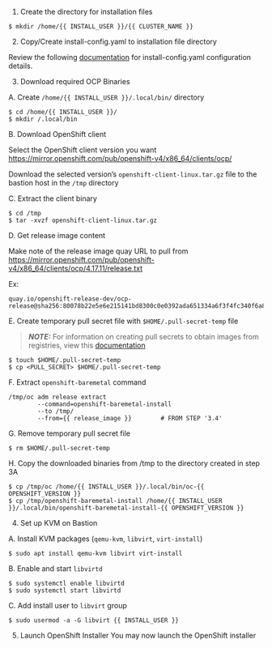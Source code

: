 1. Create the directory for installation files
```
$ mkdir /home/{{ INSTALL_USER }}/{{ CLUSTER_NAME }}
```

2. Copy/Create install-config.yaml to installation file directory

Review the following [documentation](https://docs.redhat.com/en/documentation/openshift_container_platform/4.17/html/deploying_installer-provisioned_clusters_on_bare_metal/ipi-install-installation-workflow#configuring-the-install-config-file_ipi-install-installation-workflow) for install-config.yaml configuration details.

3. Download required OCP Binaries

A. Create `/home/{{ INSTALL_USER }}/.local/bin/` directory
```
$ cd /home/{{ INSTALL_USER }}/
$ mkdir /.local/bin
```

B. Download OpenShift client

Select the OpenShift client version you want
https://mirror.openshift.com/pub/openshift-v4/x86_64/clients/ocp/

Download the selected version’s `openshift-client-linux.tar.gz` file to the bastion host in the `/tmp` directory

C. Extract the client binary

```
$ cd /tmp
$ tar -xvzf openshift-client-linux.tar.gz
```

D. Get release image content

Make note of the release image quay URL to pull from
https://mirror.openshift.com/pub/openshift-v4/x86_64/clients/ocp/4.17.11/release.txt

Ex: 
```
quay.io/openshift-release-dev/ocp-release@sha256:80078b22e5e6e215141bd8300c0e0392ada651334a6f3f4fc340f6a8076d1166
```

E. Create temporary pull secret file with `$HOME/.pull-secret-temp` file

> **_NOTE:_**  For information on creating pull secrets to obtain images from registries, view this [documentation](https://docs.redhat.com/en/documentation/openshift_container_platform/4.13/html/images/managing-images#using-image-pull-secrets)

```
$ touch $HOME/.pull-secret-temp
$ cp <PULL_SECRET> $HOME/.pull-secret-temp
```

F. Extract `openshift-baremetal` command
```
/tmp/oc adm release extract 
        --command=openshift-baremetal-install 
        --to /tmp/ 
        --from={{ release_image }}        # FROM STEP '3.4'
```

G. Remove temporary pull secret file
```
$ rm $HOME/.pull-secret-temp
```

H. Copy the downloaded binaries from /tmp to the directory created in step 3A
```
$ cp /tmp/oc /home/{{ INSTALL_USER }}/.local/bin/oc-{{ OPENSHIFT_VERSION }}
$ cp /tmp/openshift-baremetal-install /home/{{ INSTALL_USER }}/.local/bin/openshift-baremetal-install-{{ OPENSHIFT_VERSION }}
```

4. Set up KVM on Bastion

A. Install KVM packages (`qemu-kvm`, `libvirt`, `virt-install`)
```
$ sudo apt install qemu-kvm libvirt virt-install
```

B. Enable and start `libvirtd`
```
$ sudo systemctl enable libvirtd
$ sudo systemctl start libvirtd
```

C. Add install user to `libvirt` group
```
$ sudo usermod -a -G libvirt {{ INSTALL_USER }}
```

5. Launch OpenShift Installer
You may now launch the OpenShift installer
